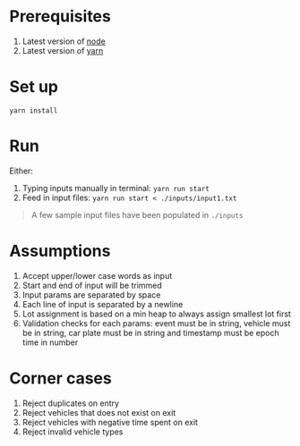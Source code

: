 # Prerequisites
1. Latest version of [node](https://nodejs.org/en/download/)
2. Latest version of [yarn](https://classic.yarnpkg.com/en/docs/install/#mac-stable)

# Set up
`yarn install`

# Run
Either:
1. Typing inputs manually in terminal: `yarn run start`
2. Feed in input files: `yarn run start < ./inputs/input1.txt`

> A few sample input files have been populated in `./inputs`

# Assumptions
1. Accept upper/lower case words as input
2. Start and end of input will be trimmed
3. Input params are separated by space
4. Each line of input is separated by a newline
5. Lot assignment is based on a min heap to always assign smallest lot first
6. Validation checks for each params: event must be in string, vehicle must be in string, car plate must be in string and timestamp must be epoch time in number

# Corner cases
1. Reject duplicates on entry
2. Reject vehicles that does not exist on exit
3. Reject vehicles with negative time spent on exit
4. Reject invalid vehicle types
